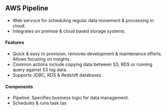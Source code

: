 ## AWS Pipeline

- Web servuce for scheduling regular data movement & processing in cloud. 
- Integrates on premise & cloud based storage systems.

#### Features

- Quick & easy to provision, removes development & maintenance efforts. Allows focusing on insights.
- Common actions include copying data between S3, RDS or running query against S3 log data.
- Supports JDBC, RDS & Redshift databases.

#### Components

- Pipeline: Specifies business logic for data management.
- Schedules & runs task tas